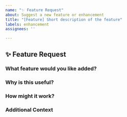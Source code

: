 ```yaml
---
name: "✨ Feature Request"
about: Suggest a new feature or enhancement
title: "[Feature] Short description of the feature"
labels: enhancement
assignees: ''

---
```


## ✨ Feature Request

### What feature would you like added?

<!-- Describe the enhancement or idea clearly -->

### Why is this useful?

<!-- Explain the benefit or problem it solves -->

### How might it work?

<!-- Optionally suggest a way to implement it -->

### Additional Context

<!-- Any other context, examples, or screenshots -->
